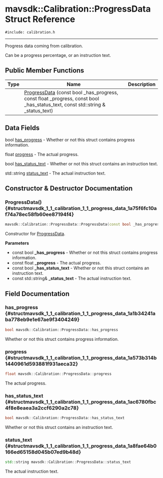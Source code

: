 # mavsdk::Calibration::ProgressData Struct Reference
`#include: calibration.h`

----


Progress data coming from calibration. 


Can be a progress percentage, or an instruction text. 


## Public Member Functions


Type | Name | Description
---: | --- | ---
&nbsp; | [ProgressData](#structmavsdk_1_1_calibration_1_1_progress_data_1a75f6fc10af74a78ec58fb60ee87194f4) (const bool _has_progress, const float _progress, const bool _has_status_text, const std::string & _status_text) |

## Data Fields


bool [has_progress](#structmavsdk_1_1_calibration_1_1_progress_data_1a1b34241aba778eb9e1e67ae9f3404249)  - Whether or not this struct contains progress information.

float [progress](#structmavsdk_1_1_calibration_1_1_progress_data_1a573b314b1440961d593881f931aeca32)  - The actual progress.

bool [has_status_text](#structmavsdk_1_1_calibration_1_1_progress_data_1ac6780fbc4f8e8eaea3a2ccf6290a2c78)  - Whether or not this struct contains an instruction text.

std::string [status_text](#structmavsdk_1_1_calibration_1_1_progress_data_1a8fae64b0166ed65158d045b07ed9b48d)  - The actual instruction text.


## Constructor & Destructor Documentation


### ProgressData() {#structmavsdk_1_1_calibration_1_1_progress_data_1a75f6fc10af74a78ec58fb60ee87194f4}
```cpp
mavsdk::Calibration::ProgressData::ProgressData(const bool _has_progress, const float _progress, const bool _has_status_text, const std::string &_status_text)
```


Constructor for [ProgressData](structmavsdk_1_1_calibration_1_1_progress_data.md).

**Parameters**

* const bool **_has_progress** - Whether or not this struct contains progress information.
* const float **_progress** - The actual progress.
* const bool **_has_status_text** - Whether or not this struct contains an instruction text.
* const std::string& **_status_text** - The actual instruction text.

## Field Documentation


### has_progress {#structmavsdk_1_1_calibration_1_1_progress_data_1a1b34241aba778eb9e1e67ae9f3404249}

```cpp
bool mavsdk::Calibration::ProgressData::has_progress
```


Whether or not this struct contains progress information.


### progress {#structmavsdk_1_1_calibration_1_1_progress_data_1a573b314b1440961d593881f931aeca32}

```cpp
float mavsdk::Calibration::ProgressData::progress
```


The actual progress.


### has_status_text {#structmavsdk_1_1_calibration_1_1_progress_data_1ac6780fbc4f8e8eaea3a2ccf6290a2c78}

```cpp
bool mavsdk::Calibration::ProgressData::has_status_text
```


Whether or not this struct contains an instruction text.


### status_text {#structmavsdk_1_1_calibration_1_1_progress_data_1a8fae64b0166ed65158d045b07ed9b48d}

```cpp
std::string mavsdk::Calibration::ProgressData::status_text
```


The actual instruction text.

